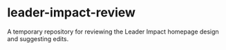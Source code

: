 # leader-impact-review
A temporary repository for reviewing the Leader Impact homepage design and suggesting edits.
